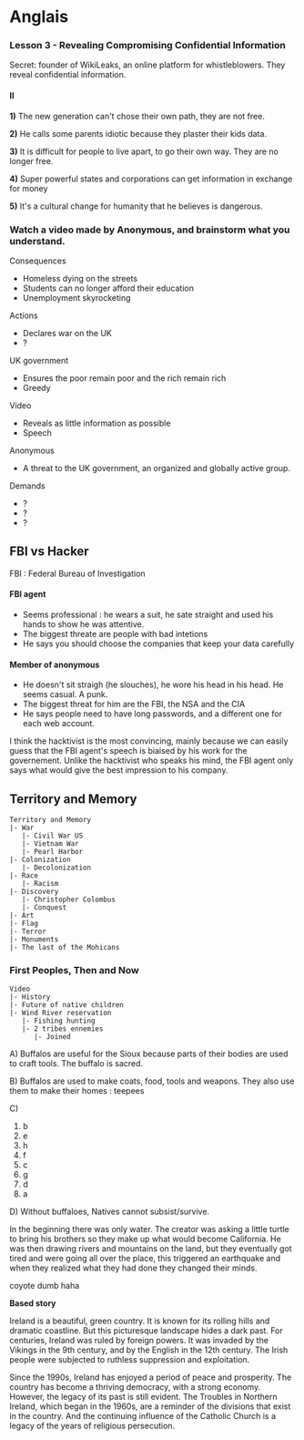 # Anglais

### Lesson 3 - Revealing Compromising Confidential Information

Secret: founder of WikiLeaks, an online platform for whistleblowers. They reveal confidential information.

#### II

**1)** The new generation can't chose their own path, they are not free.

**2)** He calls some parents idiotic because they plaster their kids data.

**3)** It is difficult for people to live apart, to go their own way. They are no longer free.

**4)** Super powerful states and corporations can get information in exchange for money

**5)** It's a cultural change for humanity that he believes is dangerous.

### Watch a video made by Anonymous, and brainstorm what you understand.

Consequences

- Homeless dying on the streets
- Students can no longer afford their education
- Unemployment skyrocketing

Actions

- Declares war on the UK
- ?

UK government

- Ensures the poor remain poor and the rich remain rich
- Greedy

Video

- Reveals as little information as possible
- Speech

Anonymous

- A threat to the UK government, an organized and globally active group.

Demands

- ?
- ?
- ?

## FBI vs Hacker

FBI : Federal Bureau of Investigation

#### FBI agent

- Seems professional : he wears a suit, he sate straight and used his hands to show he was attentive.
- The biggest threate are people with bad intetions
- He says you should choose the companies that keep your data carefully

#### Member of anonymous

- He doesn't sit straigh (he slouches), he wore his head in his head. He seems casual. A punk.
- The biggest threat for him are the FBI, the NSA and the CIA
- He says people need to have long passwords, and a different one for each web account.

I think the hacktivist is the most convincing, mainly because we can easily guess that the FBI agent's speech is biaised by his work for the governement. Unlike the hacktivist who speaks his mind, the FBI agent only says what would give the best impression to his company.

## Territory and Memory

```
Territory and Memory
|- War
   |- Civil War US
   |- Vietnam War
   |- Pearl Harbor
|- Colonization
   |- Decolonization
|- Race
   |- Racism
|- Discovery
   |- Christopher Colombus
   |- Conquest
|- Art
|- Flag
|- Terror
|- Monuments
|- The last of the Mohicans
```

### First Peoples, Then and Now

```
Video
|- History
|- Future of native children
|- Wind River reservation
   |- Fishing hunting
   |- 2 tribes ennemies
      |- Joined
```

A) Buffalos are useful for the Sioux because parts of their bodies are used to craft tools. The buffalo is sacred.

B) Buffalos are used to make coats, food, tools and weapons. They also use them to make their homes : teepees

C)

1. b
2. e
3. h
4. f
5. c
6. g
7. d
8. a

D) Without buffaloes, Natives cannot subsist/survive.

In the beginning there was only water. The creator was asking a little turtle to bring his brothers so they make up what would become California. He was then drawing rivers and mountains on the land, but they eventually got tired and were going all over the place, this triggered an earthquake and when they realized what they had done they changed their minds.

coyote dumb haha

**Based story**

Ireland is a beautiful, green country. It is known for its rolling hills and dramatic coastline. But this picturesque landscape hides a dark past. For centuries, Ireland was ruled by foreign powers. It was invaded by the Vikings in the 9th century, and by the English in the 12th century. The Irish people were subjected to ruthless suppression and exploitation.

Since the 1990s, Ireland has enjoyed a period of peace and prosperity. The country has become a thriving democracy, with a strong economy. However, the legacy of its past is still evident. The Troubles in Northern Ireland, which began in the 1960s, are a reminder of the divisions that exist in the country. And the continuing influence of the Catholic Church is a legacy of the years of religious persecution.

